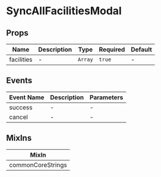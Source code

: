 # SyncAllFacilitiesModal

## Props

<!-- @vuese:SyncAllFacilitiesModal:props:start -->
|Name|Description|Type|Required|Default|
|---|---|---|---|---|
|facilities|-|`Array`|`true`|-|

<!-- @vuese:SyncAllFacilitiesModal:props:end -->


## Events

<!-- @vuese:SyncAllFacilitiesModal:events:start -->
|Event Name|Description|Parameters|
|---|---|---|
|success|-|-|
|cancel|-|-|

<!-- @vuese:SyncAllFacilitiesModal:events:end -->


## MixIns

<!-- @vuese:SyncAllFacilitiesModal:mixIns:start -->
|MixIn|
|---|
|commonCoreStrings|

<!-- @vuese:SyncAllFacilitiesModal:mixIns:end -->

